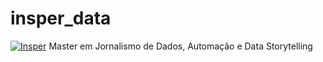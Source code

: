 # insper_data
[![Insper](doc/ruralometro.png)](https://www.insper.edu.br/pos-graduacao/master-em-jornalismo-de-dados-automacao-e-data-storytelling/)
Master em Jornalismo de Dados, Automação e Data Storytelling


